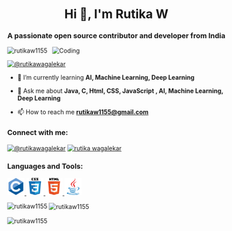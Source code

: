 
<h1 align="center">Hi 👋, I'm Rutika W</h1>
<h3 align="center">A passionate open source contributor and developer from India</h3>
<img align="right" alt="Coding" width="400" src="https://cdn.dribbble.com/users/4055494/screenshots/15215756/media/d2b66c4ca0192aa26d103448b3d1518b.gif">

<p align="left"> <img src="https://komarev.com/ghpvc/?username=rutikaw1155&label=Profile%20views&color=0e75b6&style=flat" alt="rutikaw1155" /> </p>

<p align="left"> <a href="https://twitter.com/@rutikawagalekar" target="blank"><img src="https://img.shields.io/twitter/follow/@rutikawagalekar?logo=twitter&style=for-the-badge" alt="@rutikawagalekar" /></a> </p>

- 🌱 I’m currently learning **AI, Machine Learning, Deep Learning**

- 💬 Ask me about **Java, C, Html, CSS, JavaScript , AI, Machine Learning, Deep Learning**

- 📫 How to reach me **rutikaw1155@gmail.com**

<h3 align="left">Connect with me:</h3>
<p align="left">
<a href="https://twitter.com/@rutikawagalekar" target="blank"><img align="center" src="https://raw.githubusercontent.com/rahuldkjain/github-profile-readme-generator/master/src/images/icons/Social/twitter.svg" alt="@rutikawagalekar" height="30" width="40" /></a>
<a href="https://linkedin.com/in/rutika wagalekar" target="blank"><img align="center" src="https://raw.githubusercontent.com/rahuldkjain/github-profile-readme-generator/master/src/images/icons/Social/linked-in-alt.svg" alt="rutika wagalekar" height="30" width="40" /></a>
</p>

<h3 align="left">Languages and Tools:</h3>
<p align="left"> <a href="https://www.cprogramming.com/" target="_blank" rel="noreferrer"> <img src="https://raw.githubusercontent.com/devicons/devicon/master/icons/c/c-original.svg" alt="c" width="40" height="40"/> </a> <a href="https://www.w3schools.com/css/" target="_blank" rel="noreferrer"> <img src="https://raw.githubusercontent.com/devicons/devicon/master/icons/css3/css3-original-wordmark.svg" alt="css3" width="40" height="40"/> </a> <a href="https://www.w3.org/html/" target="_blank" rel="noreferrer"> <img src="https://raw.githubusercontent.com/devicons/devicon/master/icons/html5/html5-original-wordmark.svg" alt="html5" width="40" height="40"/> </a> <a href="https://www.java.com" target="_blank" rel="noreferrer"> <img src="https://raw.githubusercontent.com/devicons/devicon/master/icons/java/java-original.svg" alt="java" width="40" height="40"/> </a> </p>

<p><img align="left" src="https://github-readme-stats.vercel.app/api/top-langs?username=rutikaw1155&show_icons=true&locale=en&layout=compact" alt="rutikaw1155" /></p>

<p>&nbsp;<img align="center" src="https://github-readme-stats.vercel.app/api?username=rutikaw1155&show_icons=true&locale=en" alt="rutikaw1155" /></p>

<p><img align="center" src="https://github-readme-streak-stats.herokuapp.com/?user=rutikaw1155&" alt="rutikaw1155" /></p>
